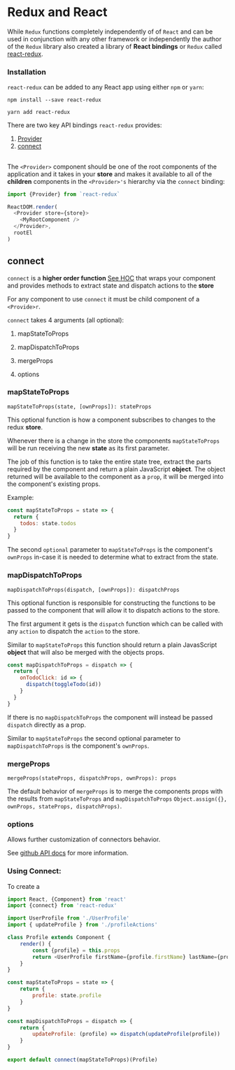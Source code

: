 # Redux and React

While `Redux` functions completely independently of of `React` and can be used in conjunction with any other framework or
independently the author of the `Redux` library also created a library of **React bindings** or `Redux` called
 [react-redux](https://github.com/reactjs/react-redux).
 
### Installation
 
`react-redux` can be added to any React app using either `npm` or `yarn`:
 
 `npm install --save react-redux`
 
 `yarn add react-redux`
 
 
There are two key API bindings `react-redux` provides:
1. [Provider](#provider)
2. [connect](#connect)

## <Provider store>

The `<Provider>` component should be one of the root components of the application and it takes in your **store** and makes
it available to all of the **children** components in the `<Provider>'s` hierarchy via the `connect` binding:

```javascript 1.8
import {Provider} from `react-redux`

ReactDOM.render(
  <Provider store={store}>
    <MyRootComponent />
  </Provider>,
  rootEl
)
```

## connect

`connect` is a **higher order function** [See HOC](../../2_react/9_higher_order_components/readme.md) that wraps your component and provides methods to extract state and dispatch
actions to the **store**

For any component to use `connect` it must be child component of a `<Provide>r`.

`connect` takes 4 arguments (all optional):

1. mapStateToProps

2. mapDispatchToProps

3. mergeProps

4. options


### mapStateToProps

`mapStateToProps(state, [ownProps]): stateProps`

This optional function is how a component subscribes to changes to the redux **store**.

Whenever there is a change in the store the components `mapStateToProps` will be run receiving the new
**state** as its first parameter.

The job of this function is to take the entire state tree, extract the parts required by the component and return
a plain JavaScript **object**. The object returned will be available to the component as a `prop`, it will be merged into
the component's existing props.

Example:
```javascript 1.8
const mapStateToProps = state => {
  return {
    todos: state.todos
  }
}
```

The second `optional` parameter to `mapStateToProps` is the component's `ownProps` in-case it is needed to determine
what to extract from the state.


### mapDispatchToProps
`mapDispatchToProps(dispatch, [ownProps]): dispatchProps`

This optional function is responsible for constructing the functions to be passed to the component that will allow it
to dispatch actions to the store.

The first argument it gets is the `dispatch` function which can be called with any `action` to dispatch the `action` to
the store.

Similar to `mapStateToProps` this function should return a plain JavasScript **object** that will also be merged with the
objects props.


```javascript 1.8
const mapDispatchToProps = dispatch => {
  return {
    onTodoClick: id => {
      dispatch(toggleTodo(id))
    }
  }
}
```

If there is no `mapDispatchToProps` the component will instead be passed `dispatch` directly as a prop.

Similar to `mapStateToProps` the second optional parameter to `mapDispatchToProps` is the component's `ownProps`.


### mergeProps
`mergeProps(stateProps, dispatchProps, ownProps): props`

The default behavior of `mergeProps` is to merge the components props with the results from `mapStateToProps` and `mapDispatchToProps`
`Object.assign({}, ownProps, stateProps, dispatchProps)`.


### options

Allows further customization of connectors behavior.

See [github API docs](https://github.com/reactjs/react-redux/blob/master/docs/api.md#connectmapstatetoprops-mapdispatchtoprops-mergeprops-options)
for more information.

### Using Connect:

To create a 

```javascript 1.8
import React, {Component} from 'react'
import {connect} from 'react-redux'

import UserProfile from './UserProfile'
import { updateProfile } from './profileActions'

class Profile extends Component {
    render() {
        const {profile} = this.props
        return <UserProfile firstName={profile.firstName} lastName={profile.lastName} email={profile.email}/>
    }
}

const mapStateToProps = state => {
    return {
        profile: state.profile
    }
}

const mapDispatchToProps = dispatch => {
    return {
        updateProfile: (profile) => dispatch(updateProfile(profile))
    }
}

export default connect(mapStateToProps)(Profile)
```
